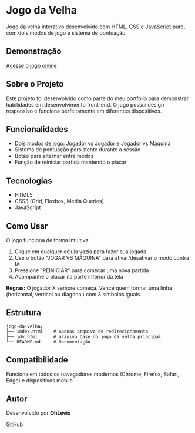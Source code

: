 # Jogo da Velha

Jogo da velha interativo desenvolvido com HTML, CSS e JavaScript puro, com dois modos de jogo e sistema de pontuação.

## Demonstração

[Acesse o jogo online](https://ohhlevix.github.io/Jogo-da-velha-v1/jdv.html)

## Sobre o Projeto

Este projeto foi desenvolvido como parte do meu portfólio para demonstrar habilidades em desenvolvimento front-end. O jogo possui design responsivo e funciona perfeitamente em diferentes dispositivos.

## Funcionalidades

- Dois modos de jogo: Jogador vs Jogador e Jogador vs Máquina
- Sistema de pontuação persistente durante a sessão
- Botão para alternar entre modos
- Função de reiniciar partida mantendo o placar

## Tecnologias

- HTML5
- CSS3 (Grid, Flexbox, Media Queries)
- JavaScript

## Como Usar

O jogo funciona de forma intuitiva:

1. Clique em qualquer célula vazia para fazer sua jogada
2. Use o botão "JOGAR VS MÁQUINA" para ativar/desativar o modo contra IA
3. Pressione "REINICIAR" para começar uma nova partida
4. Acompanhe o placar na parte inferior da tela

**Regras:** O jogador X sempre começa. Vence quem formar uma linha (horizontal, vertical ou diagonal) com 3 símbolos iguais.

## Estrutura

```
jogo-da-velha/
├── index.html    # Apenas arquivo de redirecionamento
├── jdv.html      # arauivo base do jogo da velha principal
└── README.md     # Documentação
```

## Compatibilidade

Funciona em todos os navegadores modernos (Chrome, Firefox, Safari, Edge) e dispositivos mobile.

## Autor

Desenvolvido por **OhLevix**

[GitHub](https://github.com/Ohhlevix)
